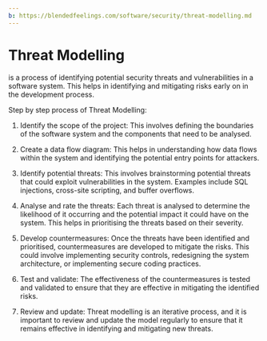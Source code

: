 ```yaml
---
b: https://blendedfeelings.com/software/security/threat-modelling.md
---
```


# Threat Modelling
is a process of identifying potential security threats and vulnerabilities in a software system. This helps in identifying and mitigating risks early on in the development process.

Step by step process of Threat Modelling:

1. Identify the scope of the project: This involves defining the boundaries of the software system and the components that need to be analysed.

2. Create a data flow diagram: This helps in understanding how data flows within the system and identifying the potential entry points for attackers.

3. Identify potential threats: This involves brainstorming potential threats that could exploit vulnerabilities in the system. Examples include SQL injections, cross-site scripting, and buffer overflows.

4. Analyse and rate the threats: Each threat is analysed to determine the likelihood of it occurring and the potential impact it could have on the system. This helps in prioritising the threats based on their severity.

5. Develop countermeasures: Once the threats have been identified and prioritised, countermeasures are developed to mitigate the risks. This could involve implementing security controls, redesigning the system architecture, or implementing secure coding practices.

6. Test and validate: The effectiveness of the countermeasures is tested and validated to ensure that they are effective in mitigating the identified risks.

7. Review and update: Threat modelling is an iterative process, and it is important to review and update the model regularly to ensure that it remains effective in identifying and mitigating new threats.